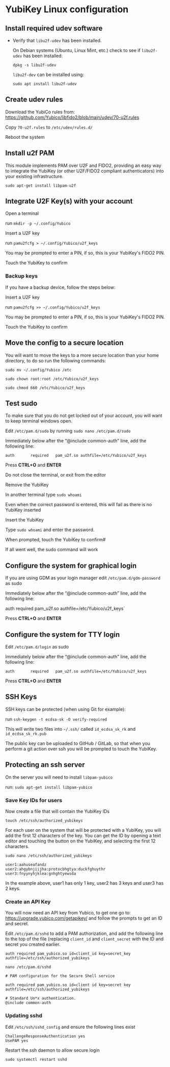 # YubiKey Linux configuration

## Install required udev software
- Verify that `libu2f-udev` has been installed.

    On Debian systems (Ubuntu, Linux Mint, etc.) check to see if `libu2f-udev` has been installed:

    `dpkg -s libu2f-udev`

    `libu2f-dev` can be installed using:

    `sudo apt install libu2f-udev`

## Create udev rules
Download the YubiCo rules from: https://github.com/Yubico/libfido2/blob/main/udev/70-u2f.rules

Copy `70-u2f.rules` to `/etc/udev/rules.d/`

Reboot the system

## Install u2f PAM
This module implements PAM over U2F and FIDO2, providing an easy way to integrate the YubiKey (or other U2F/FIDO2 compliant authenticators) into your existing infrastructure.

`sudo apt-get install libpam-u2f`

## Integrate U2F Key(s) with your account
Open a terminal

run `mkdir -p ~/.config/Yubico`

Insert a U2F key

run `pamu2fcfg > ~/.config/Yubico/u2f_keys`

  You may be prompted to enter a PIN, if so, this is your YubiKey's FIDO2 PIN.
  
Touch the YubiKey to confirm

### Backup keys
If you have a backup device, follow the steps below:

Insert a U2F key

run `pamu2fcfg >> ~/.config/Yubico/u2f_keys`

  You may be prompted to enter a PIN, if so, this is your YubiKey's FIDO2 PIN.
  
Touch the YubiKey to confirm

## Move the config to a secure location
You will want to move the keys to a more secure location than your home directory, to do so run the following commands:

`sudo mv ~/.config/Yubico /etc`

`sudo chown root:root /etc/Yubico/u2f_keys`

`sudo chmod 660 /etc/Yubico/u2f_keys`

## Test sudo 
To make sure that you do not get locked out of your account, you will want to keep terminal windows open.

Edit `/etc/pam.d/sudo` by running `sudo nano /etc/pam.d/sudo`

Immediately below after the “@include common-auth” line, add the following line:

`auth       required   pam_u2f.so authfile=/etc/Yubico/u2f_keys`

Press **CTRL+O** and **ENTER**

Do not close the terminal, or exit from the editor

Remove the YubiKey

In another terminal type `sudo whoami`

Even when the correct password is entered, this will fail as there is no YubiKey inserted

Insert the YubiKey

Type `sudo whoami` and enter the password.

When prompted, touch the YubiKey to confirm#

If all went well, the sudo command will work

## Configure the system for graphical login
If you are using GDM as your login manager edit `/etc/pam.d/gdm-password` as sudo

Immediately below after the “@include common-auth” line, add the following line:

auth       required   pam_u2f.so authfile=/etc/Yubico/u2f_keys`

Press **CTRL+O** and **ENTER**

## Configure the system for TTY login
Edit `/etc/pam.d/login` as sudo

Immediately below after the “@include common-auth” line, add the following line:

`auth       required   pam_u2f.so authfile=/etc/Yubico/u2f_keys`

Press **CTRL+O** and **ENTER**

## SSH Keys
SSH keys can be protected (when using Git for example):

run `ssh-keygen -t ecdsa-sk -O verify-required`

This will write two files into `~/.ssh/` called `id_ecdsa_sk_rk` and `id_ecdsa_sk_rk.pub`

The public key can be uploaded to GitHub / GitLab, so that when you perform a git action over ssh you will be prompted to touch the YubiKey.

## Protecting an ssh server
On the server you will need to install `libpam-yubico`

run: `sudo apt-get install libpam-yubico`

### Save Key IDs for users
Now create a file that will contain the YubiKey IDs

`touch /etc/ssh/authorized_yubikeys`

For each user on the system that will be protected with a YubiKey, you will add the first 12 characters of the key. You can get the ID by opening a text editor and touching the button on the YubiKey, and selecting the first 12 characters.

`sudo nano /etc/ssh/authorized_yubikeys`

```
user1:aahuseafandz
user2:ahgybnjiijha:protocbhgtya:duckfghuythr
user3:fnyynyhjklea:gnhghtyewsda
```

In the example above, user1 has only 1 key, user2 has 3 keys and user3 has 2 keys.

### Create an API Key
You will now need an API key from Yubico, to get one go to: https://upgrade.yubico.com/getapikey/ and follow the prompts to get an ID and secret.

Edit `/etc/pam.d/sshd` to add a PAM authorization, and add the following line to the top of the file (replacing `client_id` and `client_secret` with the ID and secret you created earlier.

`auth required pam_yubico.so id=client_id key=secret_key authfile=/etc/ssh/authorized_yubikeys` 


`nano /etc/pam.d/sshd`

```
# PAM configuration for the Secure Shell service

auth required pam_yubico.so id=client id key=secret key authfile=/etc/ssh/authorized_yubikeys

# Standard Un*x authentication.
@include common-auth
```

### Updating sshd
Edit `/etc/ssh/sshd_config` and ensure the following lines exist

```
ChallengeResponseAuthentication yes
UsePAM yes
```

Restart the ssh daemon to allow secure login

`sudo systemctl restart sshd`





